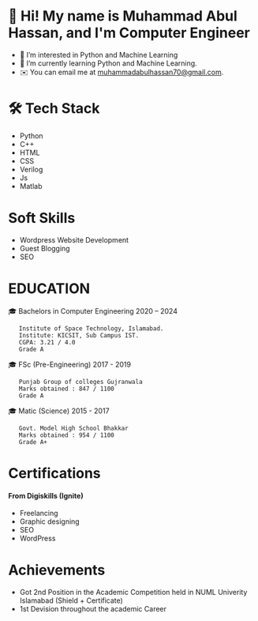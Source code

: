# 👋 Hi! My name is Muhammad Abul Hassan, and I'm Computer Engineer
- 👀 I’m interested in Python and Machine Learning
- 🌱 I’m currently learning Python and Machine Learning.
- ✉️ You can email me at muhammadabulhassan70@gmail.com.

# 🛠 Tech Stack

- Python   
- C++  
- HTML  
- CSS  
- Verilog  
- Js  
- Matlab  

# Soft Skills
- Wordpress Website Development
- Guest Blogging
- SEO

# EDUCATION
🎓 Bachelors in Computer Engineering                    2020 – 2024
 
       Institute of Space Technology, Islamabad.
       Institute: KICSIT, Sub Campus IST.
       CGPA: 3.21 / 4.0
       Grade A

🎓 FSc (Pre-Engineering)                                2017 - 2019

       Punjab Group of colleges Gujranwala
       Marks obtained : 847 / 1100
       Grade A
       

🎓 Matic (Science)                                      2015 - 2017

       Govt. Model High School Bhakkar
       Marks obtained : 954 / 1100
       Grade A+
       
       
 # Certifications
 #### From Digiskills (Ignite) 
 - Freelancing
 - Graphic designing
 - SEO
 - WordPress
 
# Achievements
- Got 2nd Position in the Academic Competition held in NUML Univerity Islamabad (Shield + Certificate)
- 1st Devision throughout the academic Career

